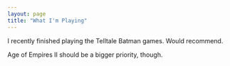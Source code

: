 ```yaml
---
layout: page
title: "What I'm Playing"
---
```


I recently finished playing the Telltale Batman games. Would recommend.

Age of Empires II should be a bigger priority, though.
